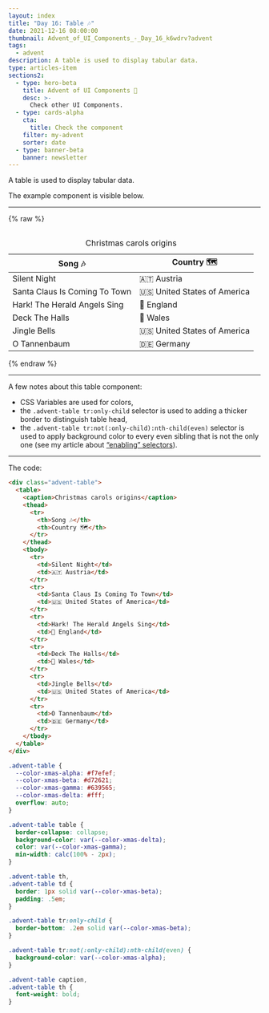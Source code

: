 ```yaml
---
layout: index
title: "Day 16: Table 🎶"
date: 2021-12-16 08:00:00
thumbnail: Advent_of_UI_Components_-_Day_16_k6wdrv?advent
tags:
  - advent
description: A table is used to display tabular data.
type: articles-item
sections2:
  - type: hero-beta
    title: Advent of UI Components 🎄
    desc: >-
      Check other UI Components.
  - type: cards-alpha
    cta:
      title: Check the component
    filter: my-advent
    sorter: date
  - type: banner-beta
    banner: newsletter
---
```


A table is used to display tabular data.

The example component is visible below.

---

{% raw %}
<div class="advent-table">
  <table>
    <caption>Christmas carols origins</caption>
    <thead>
      <tr>
        <th>Song 🎶</th>
        <th>Country 🗺️</th>
      </tr>
    </thead>
    <tbody>
      <tr>
        <td>Silent Night</td>
        <td>🇦🇹 Austria</td>
      </tr>
      <tr>
        <td>Santa Claus Is Coming To Town</td>
        <td>🇺🇸 United States of America</td>
      </tr>
      <tr>
        <td>Hark! The Herald Angels Sing</td>
        <td>🏴󠁧󠁢󠁥󠁮󠁧󠁿 England</td>
      </tr>
      <tr>
        <td>Deck The Halls</td>
        <td>🏴󠁧󠁢󠁷󠁬󠁳󠁿 Wales</td>
      </tr>
      <tr>
        <td>Jingle Bells</td>
        <td>🇺🇸 United States of America</td>
      </tr>
      <tr>
        <td>O Tannenbaum</td>
        <td>🇩🇪 Germany</td>
      </tr>
    </tbody>
  </table>
</div>
<style>
.advent-table {
  --color-xmas-alpha: #f7efef;
  --color-xmas-beta: #d72621;
  --color-xmas-gamma: #639565;
  --color-xmas-delta: #fff;
  overflow: auto;
}
.copy .advent-table table,
.copy .advent-table th,
.copy .advent-table td {
  all: unset;
}
.copy .advent-table table {
  display: table;
  background-color: var(--color-xmas-delta);
  color: var(--color-xmas-gamma);
  border-collapse: collapse;
  min-width: calc(100% - 2px);
}
.copy .advent-table th,
.copy .advent-table td {
  display: table-cell;
  border: 1px solid var(--color-xmas-beta);
  padding: .5em;
}
.copy .advent-table tr:only-child {
  border-bottom: .2em solid var(--color-xmas-beta);
}
.copy .advent-table tr:not(:only-child):nth-child(odd) {
  background-color: var(--color-xmas-alpha);
}
.copy .advent-table caption,
.copy .advent-table th {
  font-weight: bold;
}
</style>
{% endraw %}

---

A few notes about this table component:

- CSS Variables are used for colors,
- the `.advent-table tr:only-child` selector is used to adding a thicker border to distinguish table head,
- the `.advent-table tr:not(:only-child):nth-child(even)` selector is used to apply background color to every even sibling that is not the only one (see my article about [“enabling” selectors](/articles/you-want-a-single-enabling-selector-not-the-one-that-disables-the-rule-of-the-previous-one/)).

---

The code:

```html
<div class="advent-table">
  <table>
    <caption>Christmas carols origins</caption>
    <thead>
      <tr>
        <th>Song 🎶</th>
        <th>Country 🗺️</th>
      </tr>
    </thead>
    <tbody>
      <tr>
        <td>Silent Night</td>
        <td>🇦🇹 Austria</td>
      </tr>
      <tr>
        <td>Santa Claus Is Coming To Town</td>
        <td>🇺🇸 United States of America</td>
      </tr>
      <tr>
        <td>Hark! The Herald Angels Sing</td>
        <td>🏴󠁧󠁢󠁥󠁮󠁧󠁿 England</td>
      </tr>
      <tr>
        <td>Deck The Halls</td>
        <td>🏴󠁧󠁢󠁷󠁬󠁳󠁿 Wales</td>
      </tr>
      <tr>
        <td>Jingle Bells</td>
        <td>🇺🇸 United States of America</td>
      </tr>
      <tr>
        <td>O Tannenbaum</td>
        <td>🇩🇪 Germany</td>
      </tr>
    </tbody>
  </table>
</div>
```

```css
.advent-table {
  --color-xmas-alpha: #f7efef;
  --color-xmas-beta: #d72621;
  --color-xmas-gamma: #639565;
  --color-xmas-delta: #fff;
  overflow: auto;
}

.advent-table table {
  border-collapse: collapse;
  background-color: var(--color-xmas-delta);
  color: var(--color-xmas-gamma);
  min-width: calc(100% - 2px);
}

.advent-table th,
.advent-table td {
  border: 1px solid var(--color-xmas-beta);
  padding: .5em;
}

.advent-table tr:only-child {
  border-bottom: .2em solid var(--color-xmas-beta);
}

.advent-table tr:not(:only-child):nth-child(even) {
  background-color: var(--color-xmas-alpha);
}

.advent-table caption,
.advent-table th {
  font-weight: bold;
}
```
